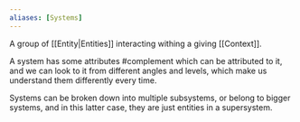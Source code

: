```yaml
---
aliases: [Systems]
---
```


A group of [[Entity|Entities]] interacting withing a giving [[Context]].

A system has some attributes #complement which can be attributed to it, and we can look to it from different angles and levels, which make us understand them differently every time.

Systems can be broken down into multiple subsystems, or belong to bigger systems, and in this latter case, they are just entities in a supersystem.